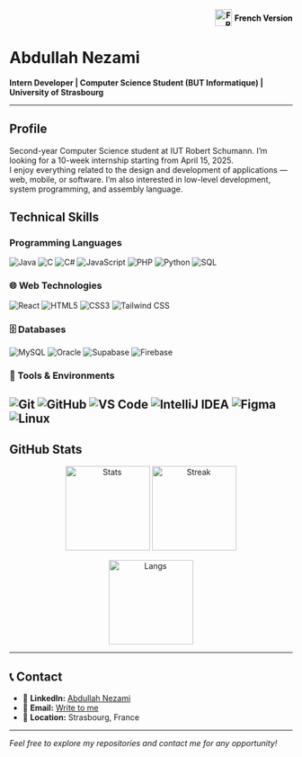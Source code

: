 <p align="right" style="margin: 0;">
  <a href="https://github.com/AbdullahPro2/AbdullahPro2/blob/master/README.md" style="text-decoration: none; color: black; font-weight: bold; display: inline-flex; align-items: center; gap: 5px;">
    <img src="https://upload.wikimedia.org/wikipedia/en/c/c3/Flag_of_France.svg" alt="FR" height="30" style="display: block;">
    <span>French Version</span>
  </a>
</p>



# Abdullah Nezami  
**Intern Developer | Computer Science Student (BUT Informatique) | University of Strasbourg**

---

## Profile

Second-year Computer Science student at IUT Robert Schumann. I’m looking for a 10-week internship starting from April 15, 2025.  
I enjoy everything related to the design and development of applications — web, mobile, or software. I’m also interested in low-level development, system programming, and assembly language.

## Technical Skills

### Programming Languages
![Java](https://img.shields.io/badge/Java-%23ED8B00.svg?style=for-the-badge&logo=java&logoColor=white)
![C](https://img.shields.io/badge/C-%2300599C.svg?style=for-the-badge&logo=c&logoColor=white)
![C#](https://img.shields.io/badge/C%23-%23239120.svg?style=for-the-badge&logo=c-sharp&logoColor=white)
![JavaScript](https://img.shields.io/badge/JavaScript-%23F7DF1E.svg?style=for-the-badge&logo=javascript&logoColor=black)
![PHP](https://img.shields.io/badge/PHP-%23777BB4.svg?style=for-the-badge&logo=php&logoColor=white)
![Python](https://img.shields.io/badge/Python-%233776AB.svg?style=for-the-badge&logo=python&logoColor=white)
![SQL](https://img.shields.io/badge/SQL-%2300f.svg?style=for-the-badge&logo=mysql&logoColor=white)

### 🌐 Web Technologies
![React](https://img.shields.io/badge/React-%2320232a.svg?style=for-the-badge&logo=react&logoColor=%2361DAFB)
![HTML5](https://img.shields.io/badge/HTML5-%23E34F26.svg?style=for-the-badge&logo=html5&logoColor=white)
![CSS3](https://img.shields.io/badge/CSS3-%231572B6.svg?style=for-the-badge&logo=css3&logoColor=white)
![Tailwind CSS](https://img.shields.io/badge/Tailwind_CSS-%2338B2AC.svg?style=for-the-badge&logo=tailwind-css&logoColor=white)

### 🗄️ Databases
![MySQL](https://img.shields.io/badge/MySQL-%2300f.svg?style=for-the-badge&logo=mysql&logoColor=white)
![Oracle](https://img.shields.io/badge/Oracle-%23F00000.svg?style=for-the-badge&logo=oracle&logoColor=white)
![Supabase](https://img.shields.io/badge/Supabase-%2303E76B.svg?style=for-the-badge&logo=supabase&logoColor=white)
![Firebase](https://img.shields.io/badge/Firebase-%23FFCA28.svg?style=for-the-badge&logo=firebase&logoColor=black)

### 🔧 Tools & Environments
![Git](https://img.shields.io/badge/Git-%23F05033.svg?style=for-the-badge&logo=git&logoColor=white)
![GitHub](https://img.shields.io/badge/GitHub-%23121011.svg?style=for-the-badge&logo=github&logoColor=white)
![VS Code](https://img.shields.io/badge/VS_Code-%23007ACC.svg?style=for-the-badge&logo=visual-studio-code&logoColor=white)
![IntelliJ IDEA](https://img.shields.io/badge/IntelliJ_IDEA-%23000000.svg?style=for-the-badge&logo=intellij-idea&logoColor=white)
![Figma](https://img.shields.io/badge/Figma-%23F24E1E.svg?style=for-the-badge&logo=figma&logoColor=white)
![Linux](https://img.shields.io/badge/Linux-%23FCC624.svg?style=for-the-badge&logo=linux&logoColor=black)
---

## GitHub Stats
<p align="center">
  <img src="https://github-readme-stats.vercel.app/api?username=AbdullahPro2&show_icons=true&theme=merko&include_all_commits=true" height="150" alt="Stats"/>
  <img src="https://github-readme-streak-stats.herokuapp.com/?user=AbdullahPro2&theme=merko" height="150" alt="Streak"/>
</p>

<p align="center">
  <img src="https://github-readme-stats.vercel.app/api/top-langs/?username=AbdullahPro2&layout=compact&theme=merko" height="150" alt="Langs"/>
</p>

---

## 📞 Contact
- 💼 **LinkedIn:** [Abdullah Nezami](https://www.linkedin.com/in/abdulllahnezami/)
- 📧 **Email:** [Write to me](mailto:abdullah.nezami@etu.unistra.fr)
- 📍 **Location:** Strasbourg, France
---

*Feel free to explore my repositories and contact me for any opportunity!*
